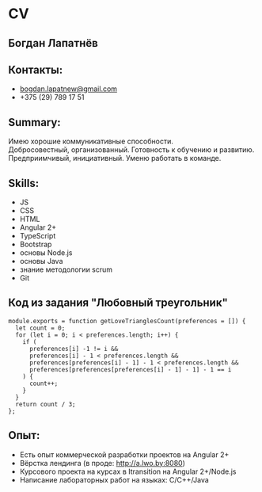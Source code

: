 
# CV

## Богдан Лапатнёв

## Контакты:

- bogdan.lapatnew@gmail.com
- +375 (29) 789 17 51

## Summary:

  Имею хорошие коммуникативные способности.<br>
Добросовестный, организованный. Готовность к обучению и развитию.<br>
Предприимчивый, инициативный. Уменю работать в команде.

## Skills: 

- JS
- CSS
- HTML
- Angular 2+
- TypeScript
- Bootstrap
- основы Node.js
- основы Java 
- знание методологии scrum
- Git

## Код из задания "Любовный треугольник"

```JS
module.exports = function getLoveTrianglesCount(preferences = []) {
  let count = 0;
  for (let i = 0; i < preferences.length; i++) {
    if (
      preferences[i] -1 != i &&
      preferences[i] - 1 < preferences.length &&
      preferences[preferences[i] - 1] - 1 < preferences.length &&
      preferences[preferences[preferences[i] - 1] - 1] - 1 == i
    ) {
      count++;
    }
  }
  return count / 3;
};
```

## Опыт: 

- Есть опыт коммерческой разработки проектов на Angular 2+
- Вёрстка лендинга (в проде: http://a.lwo.by:8080)
- Курсового проекта на курсах в Itransition на Angular 2+/Node.js
- Написание лабораторных работ на языках: C/C++/Java
